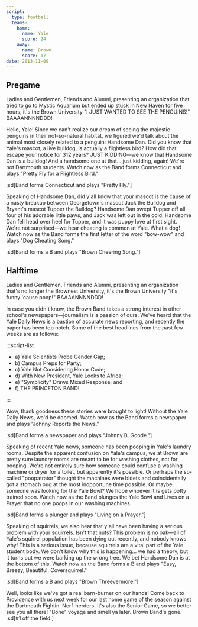 ```yaml
---
script:
  type: football
  teams:
    home:
      name: Yale
      score: 24
    away:
      name: Brown
      score: 17
date: 2013-11-09
---
```


## Pregame

Ladies and Gentlemen, Friends and Alumni, presenting an organization that tried to go to Mystic Aquarium but ended up stuck in New Haven for five hours, it's the Brown University "I JUST WANTED TO SEE THE PENGUINS!" BAAAANNNNDDD!

Hello, Yale! Since we can't realize our dream of seeing the majestic penguins in their not-so-natural habitat, we figured we'd talk about the animal most closely related to a penguin: Handsome Dan. Did you know that Yale's mascot, a live bulldog, is actually a flightless bird? How did that escape your notice for 312 years? JUST KIDDING—we know that Handsome Dan is a bulldog! And a handsome one at that... just kidding, again! We're not Dartmouth students. Watch now as the Band forms Connecticut and plays "Pretty Fly for a Flightless Bird."

:sd[Band forms Connecticut and plays "Pretty Fly."]

Speaking of Handsome Dan, did y'all know that your mascot is the cause of a nasty breakup between Georgetown's mascot Jack the Bulldog and Bryant's mascot Tupper the Bulldog? Handsome Dan swept Tupper off all four of his adorable little paws, and Jack was left out in the cold. Handsome Dan fell head over heel for Tupper, and it was puppy love at first sight. We're not surprised—we hear cheating is common at Yale. What a dog! Watch now as the Band forms the first letter of the word "bow-wow" and plays "Dog Cheating Song."

:sd[Band forms a B and plays "Brown Cheering Song."]

## Halftime

Ladies and Gentlemen, Friends and Alumni, presenting an organization that's no longer the Brownest University, it's the Brown University "it's funny 'cause poop!" BAAAANNNNDDD!

In case you didn't know, the Brown Band takes a strong interest in other school's newspapers—journalism is a passion of ours. We've heard that the Yale Daily News is a bastion of accurate news reporting, and recently the paper has been top notch. Some of the best headlines from the past few weeks are as follows:

:::script-list

- a) Yale Scientists Probe Gender Gap;
- b) Campus Preps for Party;
- c) Yale Not Considering Honor Code;
- d) With New President, Yale Looks to Africa;
- e) "Symplicity" Draws Mixed Response; and
- f) THE PRINCETON BAND!

:::

Wow, thank goodness these stories were brought to light! Without the Yale Daily News, we'd be doomed. Watch now as the Band forms a newspaper and plays "Johnny Reports the News."

:sd[Band forms a newspaper and plays "Johnny B. Goode."]

Speaking of recent Yale news, someone has been pooping in Yale's laundry rooms. Despite the apparent confusion on Yale's campus, we at Brown are pretty sure laundry rooms are meant to be for washing clothes, not for pooping. We're not entirely sure how someone could confuse a washing machine or dryer for a toilet, but apparently it's possible. Or perhaps the so-called "poopatrator" thought the machines were bidets and coincidentally got a stomach bug at the most inopportune time possible. Or maybe someone was looking for the Yale Bowl? We hope whoever it is gets potty trained soon. Watch now as the Band plunges the Yale Bowl and Lives on a Prayer that no one poops in our washing machines.

:sd[Band forms a plunger and plays "Living on a Prayer."]

Speaking of squirrels, we also hear that y'all have been having a serious problem with your squirrels. Isn't that nuts? This problem is no oak—all of Yale's squirrel population has been dying out recently, and nobody knows why! This is a serious issue, because squirrels are a vital part of the Yale student body. We don't know why this is happening... we had a theory, but it turns out we were barking up the wrong tree. We bet Handsome Dan is at the bottom of this. Watch now as the Band forms a B and plays "Easy, Breezy, Beautiful, Coversquirrel."

:sd[Band forms a B and plays "Brown Threevermore."]

Well, looks like we've got a real barn-burner on our hands! Come back to Providence with us next week for our last home game of the season against the Dartmouth Fightin' Nerf-herders. It's also the Senior Game, so we better see you all there! "Bone" voyage and smell ya later. Brown Band's gone. :sd[#1 off the field.]
